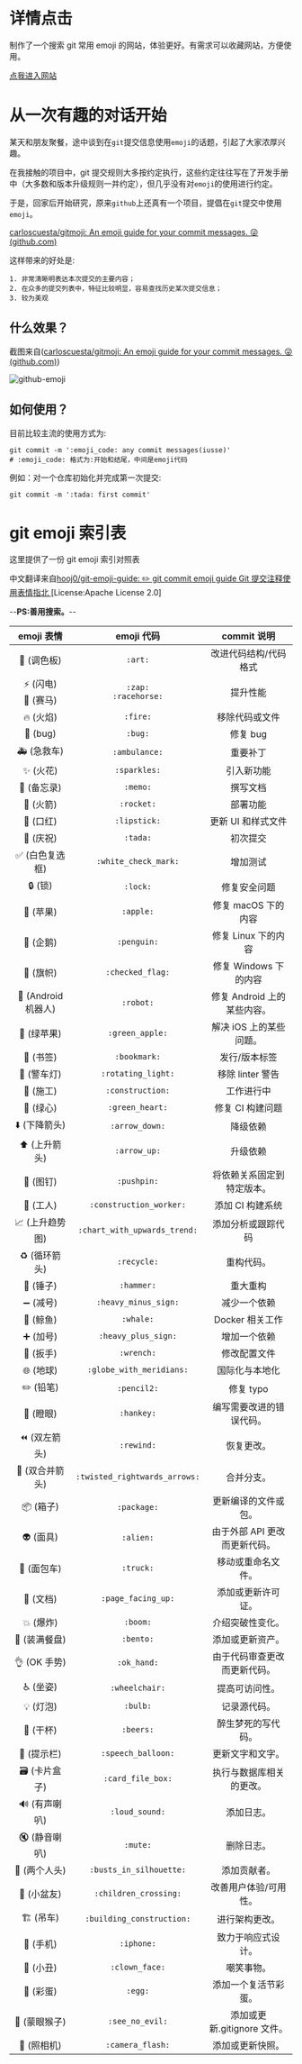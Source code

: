 # 详情点击

制作了一个搜索 git 常用 emoji 的网站，体验更好。有需求可以收藏网站，方便使用。

[点我进入网站](https://wejectchan.gitee.io/git-emoji-user-guide/#/)

# **从一次有趣的对话开始**

某天和朋友聚餐，途中谈到在`git`提交信息使用`emoji`的话题，引起了大家浓厚兴趣。

在我接触的项目中，git 提交规则大多按约定执行，这些约定往往写在了开发手册中（大多数和版本升级规则一并约定），但几乎没有对`emoji`的使用进行约定。

于是，回家后开始研究，原来`github`上还真有一个项目，提倡在`git`提交中使用`emoji`。

[carloscuesta/gitmoji: An emoji guide for your commit messages. 😜 (github.com)](https://github.com/carloscuesta/gitmoji)

这样带来的好处是:

```text
1. 非常清晰明表达本次提交的主要内容；
2. 在众多的提交列表中，特征比较明显，容易查找历史某次提交信息；
3. 较为美观
```

## 什么效果？

截图来自([carloscuesta/gitmoji: An emoji guide for your commit messages. 😜 (github.com)](https://github.com/carloscuesta/gitmoji))

![github-emoji](https://gitee.com/wejectchan/git-emoji-user-guide/raw/master/images/github-emoji.png)

## 如何使用？

目前比较主流的使用方式为:

```shell
git commit -m ':emoji_code: any commit messages(iusse)'
# :emoji_code: 格式为:开始和结尾，中间是emoji代码
```

例如：对一个仓库初始化并完成第一次提交:

```shell
git commit -m ':tada: first commit'
```

# git emoji 索引表

这里提供了一份 git emoji 索引对照表

中文翻译来自[hooj0/git-emoji-guide: :pencil2: git commit emoji guide Git 提交注释使用表情指北 ](https://github.com/hooj0/git-emoji-guide)[License:Apache License 2.0]

--**PS:善用搜索。**--

|                emoji 表情                |          emoji 代码           |          commit 说明          |
| :--------------------------------------: | :---------------------------: | :---------------------------: |
|              :art: (调色板)              |            `:art:`            |     改进代码结构/代码格式     |
|   :zap: (闪电) <br/>:racehorse: (赛马)   |   `:zap:`<br/>`:racehorse:`   |           提升性能            |
|              :fire: (火焰)               |           `:fire:`            |        移除代码或文件         |
|               :bug: (bug)                |            `:bug:`            |           修复 bug            |
|           :ambulance: (急救车)           |         `:ambulance:`         |           重要补丁            |
|            :sparkles: (火花)             |         `:sparkles:`          |          引入新功能           |
|             :memo: (备忘录)              |           `:memo:`            |           撰写文档            |
|             :rocket: (火箭)              |          `:rocket:`           |           部署功能            |
|            :lipstick: (口红)             |         `:lipstick:`          |      更新 UI 和样式文件       |
|              :tada: (庆祝)               |           `:tada:`            |           初次提交            |
|     :white_check_mark: (白色复选框)      |     `:white_check_mark:`      |           增加测试            |
|               :lock: (锁)                |           `:lock:`            |         修复安全问题          |
|              :apple: (苹果)              |           `:apple:`           |      修复 macOS 下的内容      |
|             :penguin: (企鹅)             |          `:penguin:`          |      修复 Linux 下的内容      |
|         :checkered_flag: (旗帜)          |       `:checked_flag:`        |     修复 Windows 下的内容     |
|         :robot: (Android 机器人)         |           `:robot:`           |  修复 Android 上的某些内容。  |
|          :green_apple: (绿苹果)          |        `:green_apple:`        |    解决 iOS 上的某些问题。    |
|            :bookmark: (书签)             |         `:bookmark:`          |         发行/版本标签         |
|        :rotating_light: (警车灯)         |      `:rotating_light:`       |       移除 linter 警告        |
|          :construction: (施工)           |       `:construction:`        |          工作进行中           |
|           :green_heart: (绿心)           |        `:green_heart:`        |       修复 CI 构建问题        |
|         :arrow_down: (下降箭头)          |        `:arrow_down:`         |           降级依赖            |
|          :arrow_up: (上升箭头)           |         `:arrow_up:`          |           升级依赖            |
|             :pushpin: (图钉)             |          `:pushpin:`          |  将依赖关系固定到特定版本。   |
|       :construction_worker: (工人)       |    `:construction_worker:`    |       添加 CI 构建系统        |
| :chart_with_upwards_trend: (上升趋势图)  | `:chart_with_upwards_trend:`  |      添加分析或跟踪代码       |
|           :recycle: (循环箭头)           |          `:recycle:`          |          重构代码。           |
|             :hammer: (锤子)              |          `:hammer:`           |           重大重构            |
|        :heavy_minus_sign: (减号)         |     `:heavy_minus_sign:`      |         减少一个依赖          |
|              :whale: (鲸鱼)              |           `:whale:`           |        Docker 相关工作        |
|         :heavy_plus_sign: (加号)         |      `:heavy_plus_sign:`      |         增加一个依赖          |
|             :wrench: (扳手)              |          `:wrench:`           |         修改配置文件          |
|      :globe_with_meridians: (地球)       |   `:globe_with_meridians:`    |        国际化与本地化         |
|             :pencil2: (铅笔)             |          `:pencil2:`          |           修复 typo           |
|             :hankey: (瞪眼)              |          `:hankey:`           |   编写需要改进的错误代码。    |
|           :rewind: (双左箭头)            |          `:rewind:`           |          恢复更改。           |
| :twisted_rightwards_arrows: (双合并箭头) | `:twisted_rightwards_arrows:` |          合并分支。           |
|             :package: (箱子)             |          `:package:`          |     更新编译的文件或包。      |
|              :alien: (面具)              |           `:alien:`           | 由于外部 API 更改而更新代码。 |
|             :truck: (面包车)             |           `:truck:`           |      移动或重命名文件。       |
|         :page_facing_up: (文档)          |      `:page_facing_up:`       |      添加或更新许可证。       |
|              :boom: (爆炸)               |           `:boom:`            |       介绍突破性变化。        |
|            :bento: (装满餐盘)            |           `:bento:`           |       添加或更新资产。        |
|           :ok_hand: (OK 手势)            |          `:ok_hand:`          | 由于代码审查更改而更新代码。  |
|           :wheelchair: (坐姿)            |        `:wheelchair:`         |        提高可访问性。         |
|              :bulb: (灯泡)               |           `:bulb:`            |         记录源代码。          |
|              :beers: (干杯)              |           `:beers:`           |      醉生梦死的写代码。       |
|        :speech_balloon: (提示栏)         |      `:speech_balloon:`       |       更新文字和文字。        |
|        :card_file_box: (卡片盒子)        |       `:card_file_box:`       |   执行与数据库相关的更改。    |
|         :loud_sound: (有声喇叭)          |        `:loud_sound:`         |          添加日志。           |
|            :mute: (静音喇叭)             |           `:mute:`            |          删除日志。           |
|     :busts_in_silhouette: (两个人头)     |    `:busts_in_silhouette:`    |         添加贡献者。          |
|       :children_crossing: (小盆友)       |     `:children_crossing:`     |     改善用户体验/可用性。     |
|      :building_construction: (吊车)      |   `:building_construction:`   |        进行架构更改。         |
|             :iphone: (手机)              |          `:iphone:`           |      致力于响应式设计。       |
|           :clown_face: (小丑)            |        `:clown_face:`         |          嘲笑事物。           |
|               :egg: (彩蛋)               |            `:egg:`            |     添加一个复活节彩蛋。      |
|         :see_no_evil: (蒙眼猴子)         |        `:see_no_evil:`        |  添加或更新.gitignore 文件。  |
|         :camera_flash: (照相机)          |       `:camera_flash:`        |       添加或更新快照。        |
